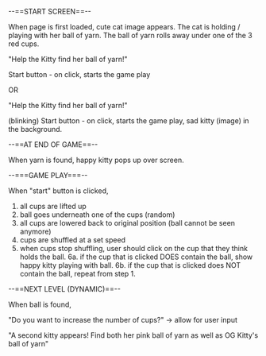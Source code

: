 --==START SCREEN==--

When page is first loaded, cute cat image appears. The cat is holding / playing with her ball of yarn. The ball of yarn rolls away under one of the 3 red cups.

"Help the Kitty find her ball of yarn!"

Start button - on click, starts the game play

OR

"Help the Kitty find her ball of yarn!"

(blinking) Start button - on click, starts the game play, sad kitty (image) in the background.

--==AT END OF GAME==--

When yarn is found, happy kitty pops up over screen.

--===GAME PLAY===--

When "start" button is clicked,
1. all cups are lifted up
2. ball goes underneath one of the cups (random)
3. all cups are lowered back to original position (ball cannot be seen anymore)
4. cups are shuffled at a set speed
5. when cups stop shuffling, user should click on the cup that they think holds the ball.
6a. if the cup that is clicked DOES contain the ball, show happy kitty playing with ball.
6b. if the cup that is clicked does NOT contain the ball, repeat from step 1.

--==NEXT LEVEL (DYNAMIC)==--

When ball is found,

"Do you want to increase the number of cups?" -> allow for user input

"A second kitty appears! Find both her pink ball of yarn as well as OG Kitty's ball of yarn"